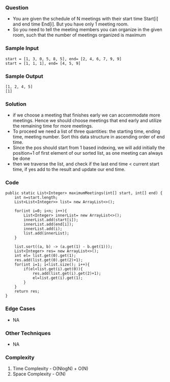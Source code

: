 ### Question
- You are given the schedule of N meetings with their  start time Start[i] and end time End[i]. But you have only 1 meeting room.
- So you need to tell the meeting members you can organize in the given room, such that the number of meetings organized is maximum

### Sample Input
    start = [1, 3, 0, 5, 8, 5], end= [2, 4, 6, 7, 9, 9]
    start = [1, 1, 1], end= [4, 5, 9]

### Sample Output
    [1, 2, 4, 5]
    [1]

### Solution
- if we choose a meeting that finishes early we can accommodate more meetings. Hence we should choose meetings that end early and utilize the remaining time for more meetings.
- To proceed we need a list of three quantities: the starting time, ending time, meeting number. Sort this data structure in ascending order of end time.
- Since the pos should start from 1 based indexing, we will add initially the position+1 of first element of our sorted list, as one meeting can always be done
- then we traverse the list, and check if the last end time < current start time, if yes add to the result and update our end time.

### Code
    public static List<Integer> maximumMeetings(int[] start, int[] end) {        
        int n=start.length;
        List<List<Integer>> list= new ArrayList<>();

        for(int i=0; i<n; i++){
            List<Integer> innerList= new ArrayList<>();
            innerList.add(start[i]);
            innerList.add(end[i]);
            innerList.add(i);
            list.add(innerList);
        }

        list.sort((a, b) -> (a.get(1) - b.get(1)));
        List<Integer> res= new ArrayList<>();
        int el= list.get(0).get(1);
        res.add(list.get(0).get(2)+1);
        for(int i=1; i<list.size(); i++){
            if(el<list.get(i).get(0)){
                res.add(list.get(i).get(2)+1);
                el=list.get(i).get(1);
            }
        }
        return res;
    }

### Edge Cases
- NA

### Other Techniques
- NA

### Complexity
1. Time Complexity - O(NlogN) + O(N)
2. Space Complexity - O(N)
